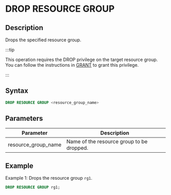 ---
---

# DROP RESOURCE GROUP

## Description

Drops the specified resource group.

:::tip

This operation requires the DROP privilege on the target resource group. You can follow the instructions in [GRANT](../account-management/GRANT.md) to grant this privilege.

:::

## Syntax

```SQL
DROP RESOURCE GROUP <resource_group_name>
```

## Parameters

| **Parameter**       | **Description**                           |
| ------------------- | ----------------------------------------- |
| resource_group_name | Name of the resource group to be dropped. |

## Example

Example 1: Drops the resource group `rg1`.

```SQL
DROP RESOURCE GROUP rg1;
```
